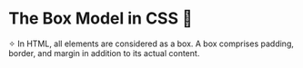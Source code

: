 # The Box Model in CSS 🎨

✧ In HTML, all elements are considered as a box. A box comprises padding, border, and margin in addition to its actual content.
